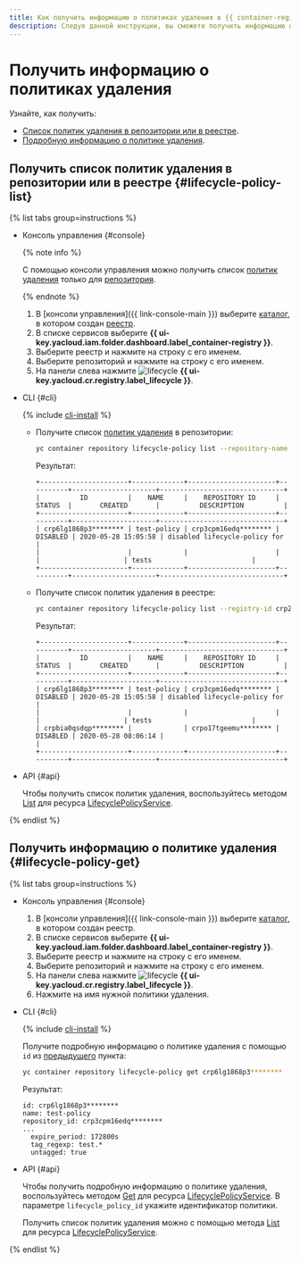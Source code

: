 ```yaml
---
title: Как получить информацию о политиках удаления в {{ container-registry-full-name }}
description: Следуя данной инструкции, вы сможете получить информацию о политиках удаления.
---
```


# Получить информацию о политиках удаления

Узнайте, как получить:
* [Список политик удаления в репозитории или в реестре](#lifecycle-policy-list).
* [Подробную информацию о политике удаления](#lifecycle-policy-get).

## Получить список политик удаления в репозитории или в реестре {#lifecycle-policy-list}

{% list tabs group=instructions %}

- Консоль управления {#console}

  {% note info %}

  С помощью консоли управления можно получить список [политик удаления](../../concepts/lifecycle-policy.md) только для [репозитория](../../concepts/repository.md).

  {% endnote %}

  1. В [консоли управления]({{ link-console-main }}) выберите [каталог](../../../resource-manager/concepts/resources-hierarchy.md#folder), в котором создан [реестр](../../concepts/registry.md).
  1. В списке сервисов выберите **{{ ui-key.yacloud.iam.folder.dashboard.label_container-registry }}**.
  1. Выберите реестр и нажмите на строку с его именем.
  1. Выберите репозиторий и нажмите на строку с его именем.
  1. На панели слева нажмите ![lifecycle](../../../_assets/console-icons/arrows-rotate-right.svg) **{{ ui-key.yacloud.cr.registry.label_lifecycle }}**.

- CLI {#cli}

  {% include [cli-install](../../../_includes/cli-install.md) %}

  * Получите список [политик удаления](../../concepts/lifecycle-policy.md) в репозитории:

    ```bash
    yc container repository lifecycle-policy list --repository-name crp2hlbs67tj********/ubuntu
    ```

    Результат:

    ```text
    +----------------------+-------------+----------------------+----------+---------------------+-------------------------------+
    |          ID          |    NAME     |    REPOSITORY ID     |  STATUS  |       CREATED       |          DESCRIPTION          |
    +----------------------+-------------+----------------------+----------+---------------------+-------------------------------+
    | crp6lg1868p3******** | test-policy | crp3cpm16edq******** | DISABLED | 2020-05-28 15:05:58 | disabled lifecycle-policy for |
    |                      |             |                      |          |                     | tests                         |
    +----------------------+-------------+----------------------+----------+---------------------+-------------------------------+
    ```

  * Получите список политик удаления в реестре:

    ```bash
    yc container repository lifecycle-policy list --registry-id crp2hlbs67tj********
    ```

    Результат:

    ```text
    +----------------------+-------------+----------------------+----------+---------------------+-------------------------------+
    |          ID          |    NAME     |    REPOSITORY ID     |  STATUS  |       CREATED       |          DESCRIPTION          |
    +----------------------+-------------+----------------------+----------+---------------------+-------------------------------+
    | crp6lg1868p3******** | test-policy | crp3cpm16edq******** | DISABLED | 2020-05-28 15:05:58 | disabled lifecycle-policy for |
    |                      |             |                      |          |                     | tests                         |
    | crpbia0qsdqp******** |             | crpo17tgeemu******** | DISABLED | 2020-05-28 08:06:14 |                               |
    +----------------------+-------------+----------------------+----------+---------------------+-------------------------------+
    ```

- API {#api}

  Чтобы получить список политик удаления, воспользуйтесь методом [List](../../api-ref/grpc/LifecyclePolicy/list.md) для ресурса [LifecyclePolicyService](../../api-ref/grpc/LifecyclePolicy/index.md).

{% endlist %}

## Получить информацию о политике удаления {#lifecycle-policy-get}

{% list tabs group=instructions %}

- Консоль управления {#console}

  1. В [консоли управления]({{ link-console-main }}) выберите [каталог](../../../resource-manager/concepts/resources-hierarchy.md#folder), в котором создан реестр.
  1. В списке сервисов выберите **{{ ui-key.yacloud.iam.folder.dashboard.label_container-registry }}**.
  1. Выберите реестр и нажмите на строку с его именем.
  1. Выберите репозиторий и нажмите на строку с его именем.
  1. На панели слева нажмите ![lifecycle](../../../_assets/console-icons/arrows-rotate-right.svg) **{{ ui-key.yacloud.cr.registry.label_lifecycle }}**.
  1. Нажмите на имя нужной политики удаления.

- CLI {#cli}

  {% include [cli-install](../../../_includes/cli-install.md) %}

  Получите подробную информацию о политике удаления с помощью `id` из [предыдущего](#lifecycle-policy-list) пункта:

  ```bash
  yc container repository lifecycle-policy get crp6lg1868p3********
  ```

  Результат:

  ```text
  id: crp6lg1868p3********
  name: test-policy
  repository_id: crp3cpm16edq********
  ...
    expire_period: 172800s
    tag_regexp: test.*
    untagged: true
  ```

- API {#api}

  Чтобы получить подробную информацию о политике удаления, воспользуйтесь методом [Get](../../api-ref/grpc/LifecyclePolicy/index.md#Get) для ресурса [LifecyclePolicyService](../../api-ref/grpc/LifecyclePolicy/index.md). В параметре `lifecycle_policy_id` укажите идентификатор политики.

  Получить список политик удаления можно с помощью метода [List](../../api-ref/grpc/LifecyclePolicy/list.md) для ресурса [LifecyclePolicyService](../../api-ref/grpc/LifecyclePolicy/index.md).

{% endlist %}